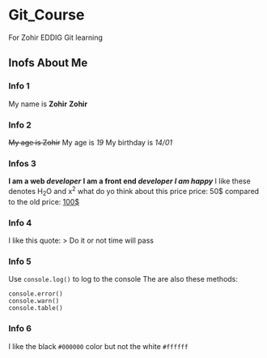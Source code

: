 # Git_Course
For Zohir EDDIG Git learning

## Inofs About Me

### Info 1 
My name is **Zohir** __Zohir__

### Info 2
~~My age is Zohir~~
My age is _19_
My birthday is *14/01*

### Infos 3
**I am a web *developer***
__I am a front end _developer___
***I am happy***
I like these denotes H<sub>2</sub>O and x<sup>2</sup>
what do yo think about this price price: 50$ compared to the old price: <ins>100$</ins>

### Info 4
I like this quote: > Do it or not time will pass

### Info 5
Use `console.log()` to log to the console
The are also these methods: 
```
console.error()
console.warn()
console.table()
```

### Info 6
I like the black `#000000` color but not the white `#ffffff`
